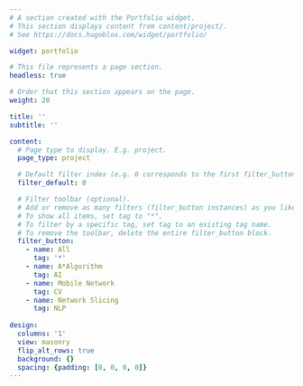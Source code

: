 ```yaml
---
# A section created with the Portfolio widget.
# This section displays content from content/project/.
# See https://docs.hugoblox.com/widget/portfolio/

widget: portfolio

# This file represents a page section.
headless: true

# Order that this section appears on the page.
weight: 20

title: ''
subtitle: ''

content:
  # Page type to display. E.g. project.
  page_type: project

  # Default filter index (e.g. 0 corresponds to the first filter_button instance below).
  filter_default: 0

  # Filter toolbar (optional).
  # Add or remove as many filters (filter_button instances) as you like.
  # To show all items, set tag to "*".
  # To filter by a specific tag, set tag to an existing tag name.
  # To remove the toolbar, delete the entire filter_button block.      
  filter_button:
    - name: All
      tag: '*'
    - name: A*Algorithm
      tag: AI
    - name: Mobile Network
      tag: CV
    - name: Network Slicing
      tag: NLP
      
design:
  columns: '1'
  view: masonry
  flip_alt_rows: true
  background: {}
  spacing: {padding: [0, 0, 0, 0]}
---
```

